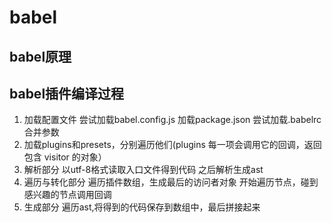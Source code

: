 # babel

## babel原理

## babel插件编译过程
1. 加载配置文件
   尝试加载babel.config.js
   加载package.json
   尝试加载.babelrc
   合并参数
2. 加载plugins和presets，分别遍历他们(plugins 每一项会调用它的回调，返回包含 visitor 的对象）
3. 解析部分
   以utf-8格式读取入口文件得到代码
   之后解析生成ast
4. 遍历与转化部分
  遍历插件数组，生成最后的访问者对象
  开始遍历节点，碰到感兴趣的节点调用回调
5. 生成部分
  遍历ast,将得到的代码保存到数组中，最后拼接起来
